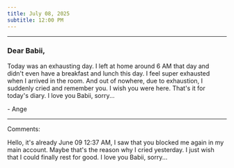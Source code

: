 ```yaml
---
title: July 08, 2025
subtitle: 12:00 PM
---
```

---

### Dear Babii,

Today was an exhausting day. I left at home around 6 AM that day and didn't even have a breakfast and lunch this day. I feel super exhausted when I arrived in the room. And out of nowhere, due to exhaustion, I suddenly cried and remember you. I wish you were here. That's it for today's diary. I love you Babii, sorry...

\- Ange

---

Comments:

Hello, it's already June 09 12:37 AM, I saw that you blocked me again in my main account. Maybe that's the reason why I cried yesterday. I just wish that I could finally rest for good. I love you Babii, sorry...
